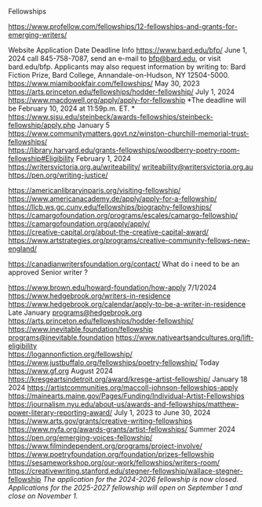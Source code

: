 Fellowships

https://www.profellow.com/fellowships/12-fellowships-and-grants-for-emerging-writers/

Website	Application Date	Deadline	Info
https://www.bard.edu/bfp/		 June 1, 2024	 call 845-758-7087, send an e-mail to bfp@bard.edu, or visit bard.edu/bfp. Applicants may also request information by writing to: Bard Fiction Prize, Bard College, Annandale-on-Hudson, NY 12504-5000.
https://www.miamibookfair.com/fellowships/		May 30, 2023	
https://arts.princeton.edu/fellowships/hodder-fellowship/	July 1, 2024		
https://www.macdowell.org/apply/apply-for-fellowship		*The deadline will be February 10, 2024 at 11:59p.m. ET. *	
https://www.sjsu.edu/steinbeck/awards-fellowships/steinbeck-fellowship/apply.php		 January 5	
https://www.communitymatters.govt.nz/winston-churchill-memorial-trust-fellowships/			
https://library.harvard.edu/grants-fellowships/woodberry-poetry-room-fellowship#Eligibility		February 1, 2024	
https://writersvictoria.org.au/writeability/			writeability@writersvictoria.org.au
https://pen.org/writing-justice/			
			
https://americanlibraryinparis.org/visiting-fellowship/			
https://www.americanacademy.de/apply/apply-for-a-fellowship/			
https://llcb.ws.gc.cuny.edu/fellowships/biography-fellowships/			
https://camargofoundation.org/programs/escales/camargo-fellowship/			
https://camargofoundation.org/apply/apply/			
https://creative-capital.org/about-the-creative-capital-award/			
https://www.artstrategies.org/programs/creative-community-fellows-new-england/			
			
https://canadianwritersfoundation.org/contact/			What do i need to be an approved Senior writer ?
			
https://www.brown.edu/howard-foundation/how-apply		7/1/2024	
https://www.hedgebrook.org/writers-in-residence			
https://www.hedgebrook.org/calendar/apply-to-be-a-writer-in-residence		Late January	programs@hedgebrook.org
https://arts.princeton.edu/fellowships/hodder-fellowship/			
https://www.inevitable.foundation/fellowship			programs@inevitable.foundation
https://www.nativeartsandcultures.org/lift-eligibility			
https://logannonfiction.org/fellowship/			
https://www.justbuffalo.org/fellowships/poetry-fellowship/	Today		
https://www.gf.org	August 2024		
https://kresgeartsindetroit.org/award/kresge-artist-fellowship/		January 18 2024	
https://artistcommunities.org/maccoll-johnson-fellowships-apply			
https://mainearts.maine.gov/Pages/Funding/Individual-Artist-Fellowships			
https://journalism.nyu.edu/about-us/awards-and-fellowships/matthew-power-literary-reporting-award/	July 1, 2023 to June 30, 2024		
https://www.arts.gov/grants/creative-writing-fellowships			
https://www.nyfa.org/awards-grants/artist-fellowships/	Summer 2024		
https://pen.org/emerging-voices-fellowship/			
https://www.filmindependent.org/programs/project-involve/			
https://www.poetryfoundation.org/foundation/prizes-fellowship			
https://sesameworkshop.org/our-work/fellowships/writers-room/			
https://creativewriting.stanford.edu/stegner-fellowship/wallace-stegner-fellowship	*The application for the 2024-2026 fellowship is now closed. Applications for the 2025-2027 fellowship will open on September 1 and close on November 1.*		
			
			
			
			
			

